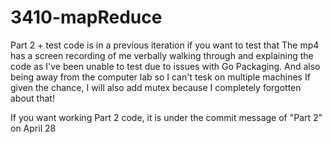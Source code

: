 # 3410-mapReduce
Part 2 + test code is in a previous iteration if you want to test that
The mp4 has a screen recording of me verbally walking through and explaining the code
as I've been unable to test due to issues with Go Packaging. And also being away
from the computer lab so I can't tesk on multiple machines
If given the chance, I will also add mutex because I completely forgotten about
that!

If you want working Part 2 code, it is under the commit message of "Part 2" on April 28
